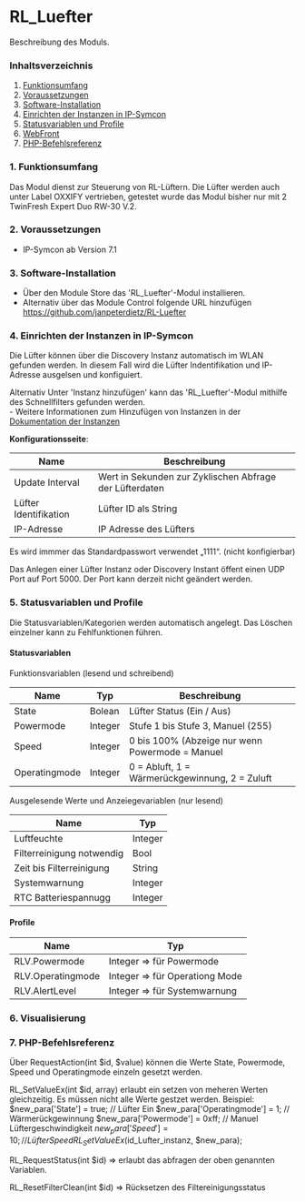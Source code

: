 # RL_Luefter
Beschreibung des Moduls.

### Inhaltsverzeichnis

1. [Funktionsumfang](#1-funktionsumfang)
2. [Voraussetzungen](#2-voraussetzungen)
3. [Software-Installation](#3-software-installation)
4. [Einrichten der Instanzen in IP-Symcon](#4-einrichten-der-instanzen-in-ip-symcon)
5. [Statusvariablen und Profile](#5-statusvariablen-und-profile)
6. [WebFront](#6-webfront)
7. [PHP-Befehlsreferenz](#7-php-befehlsreferenz)

### 1. Funktionsumfang

Das Modul dienst zur Steuerung von RL-Lüftern. 
Die Lüfter werden auch unter Label OXXIFY vertrieben, getestet wurde das Modul bisher nur mit 2 TwinFresh Expert Duo RW-30 V.2.



### 2. Voraussetzungen

- IP-Symcon ab Version 7.1

### 3. Software-Installation

* Über den Module Store das 'RL_Luefter'-Modul installieren.
* Alternativ über das Module Control folgende URL hinzufügen
https://github.com/janpeterdietz/RL-Luefter

### 4. Einrichten der Instanzen in IP-Symcon

Die Lüfter können über die Discovery Instanz automatisch im WLAN gefunden werden.
In diesem Fall wird die Lüfter Indentifikation und IP-Adresse ausgelsen und konfiguiert.

Alternativ Unter 'Instanz hinzufügen' kann das 'RL_Luefter'-Modul mithilfe des Schnellfilters gefunden werden.  
	- Weitere Informationen zum Hinzufügen von Instanzen in der [Dokumentation der Instanzen](https://www.symcon.de/service/dokumentation/konzepte/instanzen/#Instanz_hinzufügen)

__Konfigurationsseite__:

Name                    | Beschreibung
----------------------- | ------------------
Update Interval         | Wert in Sekunden zur Zyklischen Abfrage der Lüfterdaten
Lüfter Identifikation   | Lüfter ID als String
IP-Adresse              | IP Adresse des Lüfters


Es wird immmer das Standardpasswort verwendet „1111“. (nicht konfigierbar)

Das Anlegen einer Lüfter Instanz oder Discovery Instant öffent einen UDP Port auf Port 5000.
Der Port kann derzeit nicht geändert werden.

### 5. Statusvariablen und Profile

Die Statusvariablen/Kategorien werden automatisch angelegt. Das Löschen einzelner kann zu Fehlfunktionen führen.

#### Statusvariablen

Funktionsvariablen (lesend und schreibend)

Name          | Typ           | Beschreibung
------------- | ------------- | ------------
State         |    Bolean     | Lüfter Status (Ein / Aus)
Powermode     |    Integer    | Stufe 1 bis Stufe 3, Manuel (255) 
Speed         |    Integer    | 0 bis 100% (Abzeige nur wenn Powermode = Manuel
Operatingmode |    Integer    | 0 = Abluft, 1 = Wärmerückgewinnung, 2 = Zuluft


Ausgelesende Werte und Anzeiegevariablen (nur lesend)

Name                        | Typ           
--------------------------- | ------------- 
Luftfeuchte                 |    Integer    
Filterreinigung notwendig   |    Bool
Zeit bis Filterreinigung    |    String
Systemwarnung               |    Integer
RTC Batteriespannugg        |    Integer


#### Profile

Name                | Typ
------------------- | -------
  RLV.Powermode     | Integer => für Powermode
  RLV.Operatingmode | Integer => für Operationg Mode
  RLV.AlertLevel    | Integer => für Systemwarnung
  

### 6. Visualisierung


### 7. PHP-Befehlsreferenz

Über RequestAction(int $id, $value) können die Werte 
       State, Powermode, Speed und Operatingmode einzeln gesetzt werden.

RL_SetValueEx(int $id, array)
erlaubt ein setzen von meheren Werten gleichzeitig.
Es müssen nicht alle Werte gestzet werden.
Beispiel:
$new_para['State'] = true; // Lüfter Ein
$new_para['Operatingmode'] = 1; // Wärmerückgewinnung 
$new_para['Powermode'] = 0xff; // Manuel Lüftergeschwindigkeit
$new_para['Speed'] = 10 ; // Lüfter Speed
RL_SetValueEx($id_Lufter_instanz, $new_para);

RL_RequestStatus(int $id) => erlaubt das abfragen der oben genannten Variablen.

RL_ResetFilterClean(int $id) => Rücksetzen des Filtereinigungsstatus 
			
